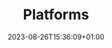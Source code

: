 ---
weight: 605
title: "Platforms"
description: "How to deploy Lotus Docs on various cloud hosting platforms"
icon: "dns"
date: "2023-08-26T15:36:09+01:00"
lastmod: "2023-08-26T15:36:09+01:00"
draft: false
toc: true
---